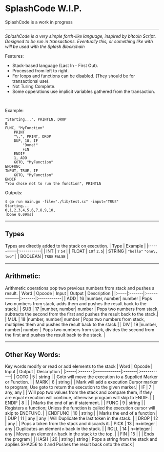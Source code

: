 # SplashCode W.I.P.
SplashCode is a work in progress

------------

_SplashCode is a very simple forth-like language, inspired by bitcoin Script. Designed to be run in transactions. Eventually this, or something like with will be used with the Splash Blockchain_ 

Features:
- Stack-based language (Last In - First Out).
- Processed from left to right.
- For loops and functions can be disabled. (They should be for transactional use).
- Not Turing Complete.
- Some opperations use implicit variables gathered from the transaction.

</br>

Example:
```
"Starting...", PRINTLN, DROP
0
FUNC, "MyFunction"
    PRINT
    "\,", PRINT, DROP
    DUP, 10, IF
        "Done!"
        FIN
    ENDIF
    1, ADD
    GOTO, "MyFunction"
ENDFUNC
INPUT, TRUE, IF
    GOTO, "MyFunction"
ENDIF
"You chose not to run the function", PRINTLN
```

Outputs:
```
$ go run main.go -file="./lib/test.sc" -input="TRUE"
Starting...
0,1,2,3,4,5,6,7,8,9,10,
[Done 0.09ms]
```

---

## Types
Types are directly added to the stack on execution.
| Type      | Example    |
|:----------|:-----------|
| INT       | `7` `54`   |
| FLOAT     | `10f` `2.5`|
| STRING    | `"hello"` `"one\, two"` |
| BOOLEAN   | `TRUE` `FALSE` |

---

## Arithmetic:
Arithmetic operations pop two previous numbers from stack and pushes a result.
| Word | Opcode | Input | Output | Description |
|:-----|:-------|:-------------|:-------|:------------|
| ADD  | 16     |number, number| number | Pops two numbers from stack, adds them and pushes the result back to the stack.|
| SUB  | 17     |number, number| number | Pops two numbers from stack, subtracts the second from the first and pushes the result back to the stack.|
| MUL  | 18     |number, number| number | Pops two numbers from stack, multiplies them and pushes the result back to the stack.|
| DIV  | 19     |number, number| number | Pops two numbers from stack, divides the second from the first and pushes the result back to the stack. |

---

## Other Key Words:
Key words modify or read or add elements to the stack
| Word | Opcode | Input | Output | Description |
|:-----|:-------|:-------------|:-------|:------------|
| GOTO    | 5      | string    |        | Goto will move the execution to a Supplied Marker or Function. | 
| MARK    | 6      | string    |        | Mark will add a execution Cursor marker to program; Use goto to return the execution to the given marker.|
| IF      | 7      | any, any  |        | Will pop two values from the stack and compare them, if they are equal execution will continue, otherwise program will skip to ENDIF. |
| ENDIF   | 8      |           |        | Marks the end of an if statement. |
| FUNC    | 9      | string    |        | Registers a function; Unless the function is called the execution cursor will skip to ENDFUNC. | 
| ENDFUNC | 10     | string    |        | Marks the end of a function |
| DUP     | 11     | any       | any    | Will Duplicate the last token in the stack. |
| DROP    | 12     | any       |        | Pops a token from the stack and discards it.
| PICK    | 13     | n=integer |   any  | Duplicates an element `n` back in the stack. |
| ROLL    | 14     | n=integer |   any  | Moves an element `n` back in the stack to the top. |
| FIN     | 15     |          |         | Ends the program |
| HASH    | 20     | string   | string  | Pops a string from the stack and applies SHA256 to it and Pushes the result back onto the stack |
